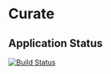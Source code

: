 # Curate

## Application Status

[![Build Status](https://travis-ci.org/ndlib/curate.png)](https://travis-ci.org/ndlib/curate)

